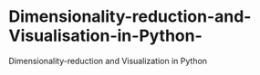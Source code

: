 # Dimensionality-reduction-and-Visualisation-in-Python-
Dimensionality-reduction and Visualization in Python 
